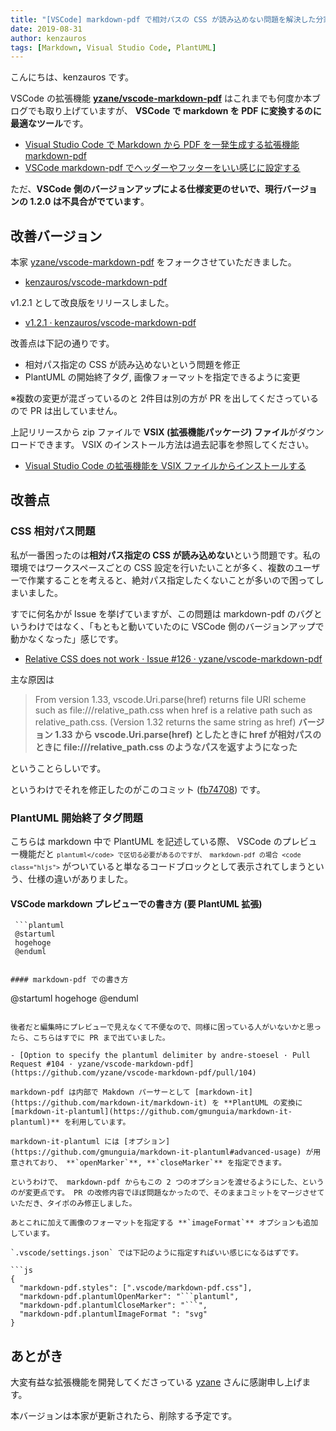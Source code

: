 ```yaml
---
title: "[VSCode] markdown-pdf で相対パスの CSS が読み込めない問題を解決した分家バージョンを作りました"
date: 2019-08-31
author: kenzauros
tags: [Markdown, Visual Studio Code, PlantUML]
---
```


こんにちは、kenzauros です。

VSCode の拡張機能 **[yzane/vscode-markdown-pdf](https://github.com/yzane/vscode-markdown-pdf)** はこれまでも何度か本ブログでも取り上げていますが、 **VSCode で markdown を PDF に変換するのに最適なツール**です。

- [Visual Studio Code で Markdown から PDF を一発生成する拡張機能 markdown-pdf](/vscode-markdown-pdf-extension/)
- [VSCode markdown-pdf でヘッダーやフッターをいい感じに設定する](/vscode-markdown-pdf-v1-header-footer-settings/)

ただ、**VSCode 側のバージョンアップによる仕様変更のせいで、現行バージョンの 1.2.0 は不具合がでています**。

## 改善バージョン

本家 [yzane/vscode-markdown-pdf](https://github.com/yzane/vscode-markdown-pdf) をフォークさせていただきました。

- [kenzauros/vscode-markdown-pdf](https://github.com/kenzauros/vscode-markdown-pdf)

v1.2.1 として改良版をリリースしました。

- [v1.2.1 · kenzauros/vscode-markdown-pdf](https://github.com/kenzauros/vscode-markdown-pdf/releases/tag/1.2.1_kenzauros)

改善点は下記の通りです。

- 相対パス指定の CSS が読み込めないという問題を修正
- PlantUML の開始終了タグ, 画像フォーマットを指定できるように変更

※複数の変更が混ざっているのと 2件目は別の方が PR を出してくださっているので PR は出していません。

上記リリースから zip ファイルで **VSIX (拡張機能パッケージ) ファイル**がダウンロードできます。 VSIX のインストール方法は過去記事を参照してください。

- [Visual Studio Code の拡張機能を VSIX ファイルからインストールする](/how-to-install-extension-in-visual-studio-code-with-vsix/)

## 改善点

### CSS 相対パス問題

私が一番困ったのは**相対パス指定の CSS が読み込めない**という問題です。私の環境ではワークスペースごとの CSS 設定を行いたいことが多く、複数のユーザーで作業することを考えると、絶対パス指定したくないことが多いので困ってしまいました。

すでに何名かが Issue を挙げていますが、この問題は markdown-pdf のバグというわけではなく、「もともと動いていたのに VSCode 側のバージョンアップで動かなくなった」感じです。

- [Relative CSS does not work · Issue #126 · yzane/vscode-markdown-pdf](https://github.com/yzane/vscode-markdown-pdf/issues/126)

主な原因は

> From version 1.33, vscode.Uri.parse(href) returns file URI scheme such as file:///relative_path.css when href is a relative path such as relative_path.css.
(Version 1.32 returns the same string as href)
> **バージョン 1.33 から vscode.Uri.parse(href) としたときに href が相対パスのときに file:///relative_path.css のようなパスを返すようになった**

ということらしいです。

というわけでそれを修正したのがこのコミット ([fb74708](https://github.com/kenzauros/vscode-markdown-pdf/commit/fb74708deb98653a30225e6190deb9482369ac4a)) です。

### PlantUML 開始終了タグ問題

こちらは markdown 中で PlantUML を記述している際、 VSCode のプレビュー機能だと <code class="hljs">```plantuml</code> で区切る必要があるのですが、 markdown-pdf の場合 <code class="hljs">```</code> がついていると単なるコードブロックとして表示されてしまうという、仕様の違いがありました。

#### VSCode markdown プレビューでの書き方 (要 PlantUML 拡張)

```
 ```plantuml
 @startuml
 hogehoge
 @enduml
 ```
```

#### markdown-pdf での書き方

```
 @startuml
 hogehoge
 @enduml
```

後者だと編集時にプレビューで見えなくて不便なので、同様に困っている人がいないかと思ったら、こちらはすでに PR まで出ていました。

- [Option to specify the plantuml delimiter by andre-stoesel · Pull Request #104 · yzane/vscode-markdown-pdf](https://github.com/yzane/vscode-markdown-pdf/pull/104)

markdown-pdf は内部で Makdown パーサーとして [markdown-it](https://github.com/markdown-it/markdown-it) を **PlantUML の変換に [markdown-it-plantuml](https://github.com/gmunguia/markdown-it-plantuml)** を利用しています。

markdown-it-plantuml には [オプション](https://github.com/gmunguia/markdown-it-plantuml#advanced-usage) が用意されており、 **`openMarker`**, **`closeMarker`** を指定できます。

というわけで、 markdown-pdf からもこの 2 つのオプションを渡せるようにした、というのが変更点です。 PR の改修内容でほぼ問題なかったので、そのままコミットをマージさせていただき、タイポのみ修正しました。

あとこれに加えて画像のフォーマットを指定する **`imageFormat`** オプションも追加しています。

`.vscode/settings.json` では下記のように指定すればいい感じになるはずです。

```js
{
  "markdown-pdf.styles": [".vscode/markdown-pdf.css"],
  "markdown-pdf.plantumlOpenMarker": "```plantuml",
  "markdown-pdf.plantumlCloseMarker": "```",
  "markdown-pdf.plantumlImageFormat ": "svg"
}
```

## あとがき

大変有益な拡張機能を開発してくださっている [yzane](https://github.com/yzane) さんに感謝申し上げます。

本バージョンは本家が更新されたら、削除する予定です。

